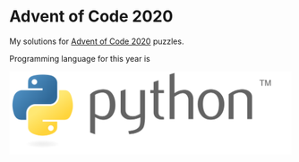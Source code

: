 # Advent of Code 2020

My solutions for [Advent of Code 2020](https://adventofcode.com/2020) puzzles.

Programming language for this year is  

[![Python](images/python-logo.svg)](https://www.python.org/)